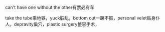 can't have one without the other有票必有车

take the tube乘地铁，yuck脏乱，bottom out一蹶不振，personal velet贴身仆人，depravity巢穴，plastic surgery整容手术，